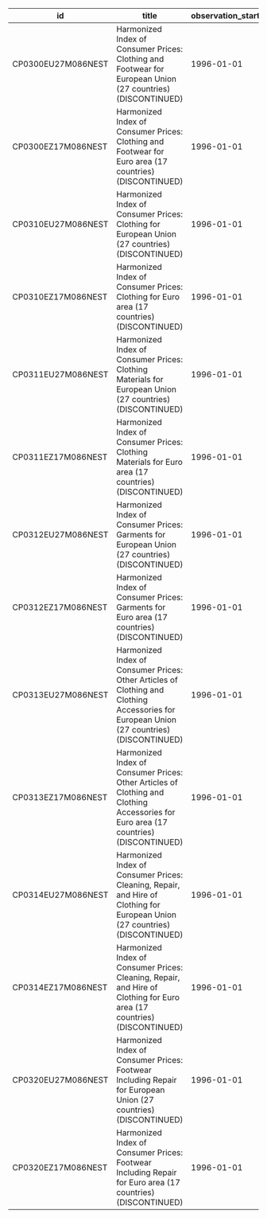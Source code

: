 | id                 | title                                                                                                                                     | observation_start   | observation_end   |
|--------------------|-------------------------------------------------------------------------------------------------------------------------------------------|---------------------|-------------------|
| CP0300EU27M086NEST | Harmonized Index of Consumer Prices: Clothing and Footwear for European Union (27 countries) (DISCONTINUED)                               | 1996-01-01          | 2015-12-01        |
| CP0300EZ17M086NEST | Harmonized Index of Consumer Prices: Clothing and Footwear for Euro area (17 countries) (DISCONTINUED)                                    | 1996-01-01          | 2015-12-01        |
| CP0310EU27M086NEST | Harmonized Index of Consumer Prices: Clothing for European Union (27 countries) (DISCONTINUED)                                            | 1996-01-01          | 2015-12-01        |
| CP0310EZ17M086NEST | Harmonized Index of Consumer Prices: Clothing for Euro area (17 countries) (DISCONTINUED)                                                 | 1996-01-01          | 2015-12-01        |
| CP0311EU27M086NEST | Harmonized Index of Consumer Prices: Clothing Materials for European Union (27 countries) (DISCONTINUED)                                  | 1996-01-01          | 2015-12-01        |
| CP0311EZ17M086NEST | Harmonized Index of Consumer Prices: Clothing Materials for Euro area (17 countries) (DISCONTINUED)                                       | 1996-01-01          | 2015-12-01        |
| CP0312EU27M086NEST | Harmonized Index of Consumer Prices: Garments for European Union (27 countries) (DISCONTINUED)                                            | 1996-01-01          | 2015-12-01        |
| CP0312EZ17M086NEST | Harmonized Index of Consumer Prices: Garments for Euro area (17 countries) (DISCONTINUED)                                                 | 1996-01-01          | 2015-12-01        |
| CP0313EU27M086NEST | Harmonized Index of Consumer Prices: Other Articles of Clothing and Clothing Accessories for European Union (27 countries) (DISCONTINUED) | 1996-01-01          | 2015-12-01        |
| CP0313EZ17M086NEST | Harmonized Index of Consumer Prices: Other Articles of Clothing and Clothing Accessories for Euro area (17 countries) (DISCONTINUED)      | 1996-01-01          | 2015-12-01        |
| CP0314EU27M086NEST | Harmonized Index of Consumer Prices: Cleaning, Repair, and Hire of Clothing for European Union (27 countries) (DISCONTINUED)              | 1996-01-01          | 2015-12-01        |
| CP0314EZ17M086NEST | Harmonized Index of Consumer Prices: Cleaning, Repair, and Hire of Clothing for Euro area (17 countries) (DISCONTINUED)                   | 1996-01-01          | 2015-12-01        |
| CP0320EU27M086NEST | Harmonized Index of Consumer Prices: Footwear Including Repair for European Union (27 countries) (DISCONTINUED)                           | 1996-01-01          | 2015-12-01        |
| CP0320EZ17M086NEST | Harmonized Index of Consumer Prices: Footwear Including Repair for Euro area (17 countries) (DISCONTINUED)                                | 1996-01-01          | 2015-12-01        |